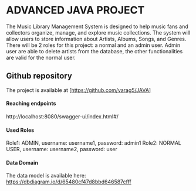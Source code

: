 # ADVANCED JAVA PROJECT

The Music Library Management System is designed to help music fans and collectors organize, manage, and explore music collections. 
The system will allow users to store information about Artists, Albums, Songs, and Genres. There will be 2 roles for this project: 
a normal and an admin user. Admin user are able to delete artists from the database, the other functionalities are valid for the normal user. 

## Github repository
The project is available at [https://github.com/varag5/JAVA]


#### Reaching endpoints

http://localhost:8080/swagger-ui/index.html#/


#### Used Roles
Role1: ADMIN, username: username1, password: admin1
Role2: NORMAL USER, username: username2, password: user


#### Data Domain

The data model is available here: https://dbdiagram.io/d/65480cf47d8bbd646587cfff



